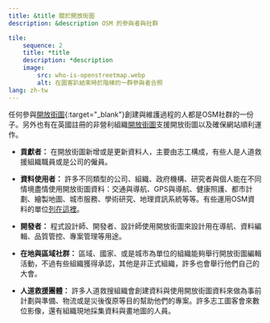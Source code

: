 ```yaml
---
title: &title 關於開放街圖
description: &description OSM 的參與者與社群

tile:
    sequence: 2
    title: *title 
    description: *description
    image:
        src: who-is-openstreetmap.webp
        alt: 在圖客趴結束時於階梯的一群參與者合照
lang: zh-tw
---
```


任何參與[開放街圖](https://openstreetmap.org){:target="_blank"}創建與維護過程的人都是OSM社群的一份子。另外也有在英國註冊的非營利組織[開放街圖](/about-osm-community/osm-foundation.md)支援開放街圖以及確保網站順利運作。

* **貢獻者：** 在開放街圖新增或是更新資料人，主要由志工構成，有些人是人道救援組織職員或是公司的僱員。

* **資料使用者：** 許多不同類型的公司、組織、政府機構、研究者與個人能在不同情境盡情使用開放街圖資料：交通與導航、GPS與導航、健康照護、都市計劃、繪製地圖、城市服務、學術研究、地理資訊系統等等。有些運用OSM資料的單位[列在這裡](/about-osm-community/consumers.md)。

* **開發者：** 程式設計師、開發者、設計師使用開放街圖來設計用在導航、資料編輯、品質管控、專案管理等用途。

* **在地與區域社群：** 區域、國家、或是城市為單位的組織能夠舉行開放街圖編輯活動，不過有些組織獲得承認，其他是非正式組織，許多也會舉行他們自己的大會。

* **人道救援團體：** 許多人道救搜組織會創建資料與使用開放街圖資料來做為事前計劃與準備、物流或是災後復原等目的幫助他們的專案。許多志工圖客會來數位影像，還有組織現地採集資料與畫地圖的人員。
